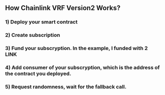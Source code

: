 ## How Chainlink VRF Version2 Works?

### 1) Deploy your smart contract
### 2) Create subscription 
### 3) Fund your subscryption. In the example, I funded with 2 LINK
### 4) Add consumer of your subscryption, which is the address of the contract you deployed.
### 5) Request randomness, wait for the fallback call. 
